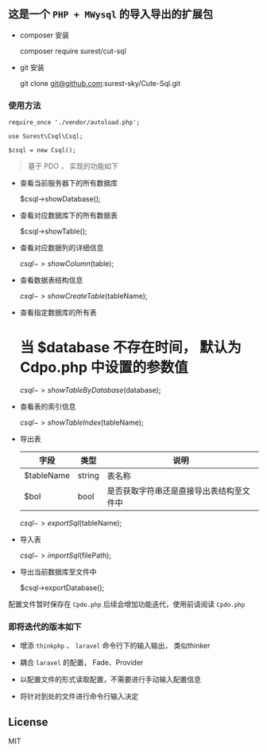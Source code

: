 ## 这是一个 `PHP + MWysql` 的导入导出的扩展包


- composer 安装

    composer require surest/cut-sql
    
- git 安装

    git clone git@github.com:surest-sky/Cute-Sql.git


### 使用方法

    require_once './vendor/autoload.php';
    
    use Surest\Csql\Csql;
    
    $csql = new Csql();
    
    
> 基于 PDO ， 实现的功能如下 


- 查看当前服务器下的所有数据库

    $csql->showDatabase();
    
- 查看对应数据库下的所有数据表

    $csql->showTable();
    
- 查看对应数据列的详细信息

    $csql->showColumn($table);

- 查看数据表结构信息

    $csql->showCreateTable($tableName);
    
- 查看指定数据库的所有表

    # 当 $database 不存在时间， 默认为 Cdpo.php 中设置的参数值
    $csql->showTableByDatabase($database);
    
- 查看表的索引信息

    $csql->showTableIndex($tableName);
    
- 导出表

    |字段|类型|说明|
    |-------|-------|-------|
    | $tableName | string | 表名称 |
    | $bol | bool | 是否获取字符串还是直接导出表结构至文件中 |
    
    $csql->exportSql($tableName);
    
- 导入表

    $csql->importSql($filePath);
    
- 导出当前数据库至文件中

    $csql->exportDatabase();
    
    
配置文件暂时保存在 `Cpdo.php` 后续会增加功能迭代，使用前请阅读 `Cpdo.php`


### 即将迭代的版本如下

- 增添 `thinkphp` 、 `laravel` 命令行下的输入输出， 类似thinker

- 耦合 `laravel` 的配置， Fade、Provider

- 以配置文件的形式读取配置，不需要进行手动输入配置信息

- 将针对到处的文件进行命令行输入决定 


## License
    
MIT
